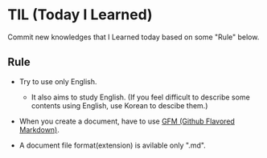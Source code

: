 # TIL (Today I Learned)
Commit new knowledges that I Learned today based on some "Rule" below.

## Rule
+ Try to use only English.
  - It also aims to study English.
    (If you feel difficult to describe some contents using English, use Korean to descibe them.)

+ When you create a document, have to use [GFM (Github Flavored Markdown)](https://help.github.com/articles/basic-writing-and-formatting-syntax/).

+ A document file format(extension) is avilable only ".md".
  
